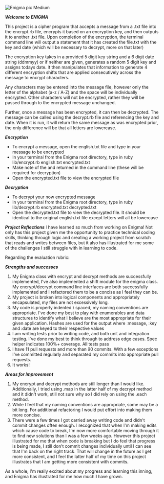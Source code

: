 ![Enigma pic Medium](https://user-images.githubusercontent.com/109649285/201985492-f5d62df9-4038-49b0-a735-59c954c0e9d4.jpeg)

***Welcome to ENIGMA***
                                                                                               
This project is a cipher program that accepts a message from a .txt file into the encrypt.rb file, encrypts it based on an encryption key, and then outputs it to another .txt file. Upon completion of the encryption, the terminal command line will output a statement that it has created the file.txt with the key and date (which will be necessary to decrypt, more on that later)

The encryption key takes in a provided 5 digit key string and a 6 digit date string (ddmmyy) or if neither are given, generates a random 5 digit key and assigns todays date. It then manipulates that information to generate 4 different encryption shifts that are applied consecutively across the message to encrypt characters. 

Any characters may be entered into the message file, however only the letter of the alphabet (a-z / A-Z) and the space will be individually encrypted. Other characters will not be encrypted, rather they will be passed through to the encrypted message unchanged. 

Further, once a message has been encrypted, it can then be decrypted. The message can be called using the decrypt.rb file and referencing the key and date. When it is run, it will return the same message as was encrypted prior, the only difference will be that all letters are lowercase.

***Encryption***
* To encrypt a message, open the english.txt file and type in your message to be encrypted
* In your terminal from the Enigma root directory, type in ruby lib/encrypt.rb english.txt encrypted.txt
* Make note of the <key> and <date> returned in the command line (these will be required for decryption)
* Open the encrypted.txt file to view the encrypted file

***Decryption***
* To decrypt your now encrypted message
* In your terminal from the Enigma root directory, type in ruby lib/decrypt.rb encrypted.txt decrypted.txt <key> <date>
* Open the decrypted.txt file to view the decrypted file. It should be identical to the original english.txt file except letters will all be lowercase
  
***Project Reflections***
I have learned so much from working on Enigma! Not only has this project given me the opportunity to practice technical coding skills, thinking through logic and creating a working project from scratch that reads and writes between files, but it also has illustrated for me some of the challenges I still struggle with in learning to code. 
  
Regarding the evaluation rubric:
  
***Strengths and successes***  
1. My Enigma class with encrypt and decrypt methods are successfully implemented, I've also implemented a shift module for the enigma class. My encrypt/decrypt command line interfaces are both successfully implemented and I refactored them to be a concise as I feel they can be.
2. My project is broken into logical components and appropriately encapsulated, my files are not excessively long. 
3. My code is properly indented / spaced, my naming conventions are appropriate. I've done my best to play with enumerables and data structures to identify what I believe are the most appropriate for their given application. Hashes are used for the output where :message, :key and :date are keyed to their respective values
4. I am writing tests prior to writing code, and both unit and integration testing. I've done my best to think through to address edge cases. Spec helper indicates 100%+ coverage. All tests pass
5. I have 11 pull requests and more than 90 commits. With a few exceptions I've committed regularly and separated my commits into appropriate pull requests. 
6. It works!

***Areas for Improvement***
1. My encrypt and decrypt methods are still longer than I would like. Additionally, I tried using .map in the latter half of my decrypt method and it didn't work, still not sure why so I did rely on using the .each method.
2. While I feel that my naming conventions are appropriate, some may be a bit long. For additional refactoring I would put effort into making them more concise.
3. There were a few times I got carried away writing code and didn't commit changes often enough. I recognized that when I'm making edits which cause code to break, I'm now more comfortable moving through it to find new solutions than I was a few weeks ago. However this project illustrated for me that when code is breaking but I do feel that progress is being made, I still don't commit changes individually until I can see that I'm back on the right track. That will change in the future as I get more consistent, and I feel the latter half of my time on this project illustrates that I am getting more consistent with commits.

As a whole, I'm really excited about my progress and learning this inning, and Enigma has illustrated for me how much I have grown. 
